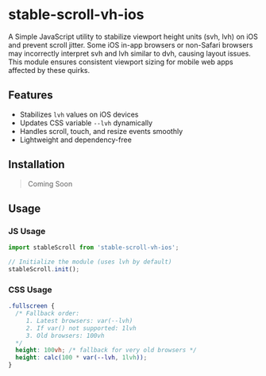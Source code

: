 # stable-scroll-vh-ios
A Simple JavaScript utility to stabilize viewport height units (svh, lvh) on iOS and prevent scroll jitter. Some iOS in-app browsers or non-Safari browsers may incorrectly interpret svh and lvh similar to dvh, causing layout issues. This module ensures consistent viewport sizing for mobile web apps affected by these quirks.

## Features

- Stabilizes `lvh` values on iOS devices
- Updates CSS variable `--lvh` dynamically
- Handles scroll, touch, and resize events smoothly
- Lightweight and dependency-free

## Installation

> Coming Soon

## Usage

### JS Usage
```js
import stableScroll from 'stable-scroll-vh-ios';

// Initialize the module (uses lvh by default)
stableScroll.init();
```

### CSS Usage

```css
.fullscreen {
  /* Fallback order:
     1. Latest browsers: var(--lvh)
     2. If var() not supported: 1lvh
     3. Old browsers: 100vh
  */
  height: 100vh; /* fallback for very old browsers */
  height: calc(100 * var(--lvh, 1lvh));
}
```
